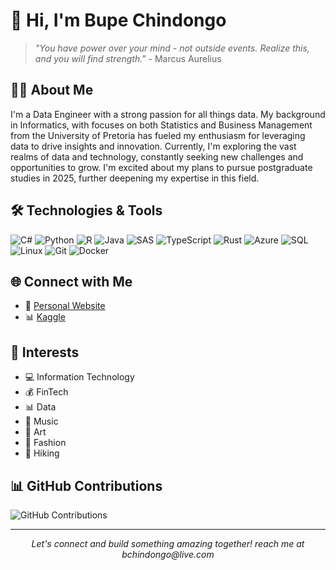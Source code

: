 # 👋 Hi, I'm Bupe Chindongo

> *"You have power over your mind - not outside events. Realize this, and you will find strength."* - Marcus Aurelius

## 👨‍💻 About Me
I'm a Data Engineer with a strong passion for all things data. My background in Informatics, with focuses on both Statistics and Business Management from the University of Pretoria has fueled my enthusiasm for leveraging data to drive insights and innovation. Currently, I'm exploring the vast realms of data and technology, constantly seeking new challenges and opportunities to grow. I'm excited about my plans to pursue postgraduate studies in 2025, further deepening my expertise in this field.

## 🛠️ Technologies & Tools
<p align="left">
  <img src="https://img.shields.io/badge/-C%23-239120?style=for-the-badge&logo=c-sharp&logoColor=white" alt="C#" />
  <img src="https://img.shields.io/badge/-Python-3776AB?style=for-the-badge&logo=python&logoColor=white" alt="Python" />
  <img src="https://img.shields.io/badge/-R-276DC3?style=for-the-badge&logo=r&logoColor=white" alt="R" />
  <img src="https://img.shields.io/badge/-Java-007396?style=for-the-badge&logo=java&logoColor=white" alt="Java" />
  <img src="https://img.shields.io/badge/-SAS-1C84C6?style=for-the-badge&logo=sas&logoColor=white" alt="SAS" />
  <img src="https://img.shields.io/badge/-TypeScript-007ACC?style=for-the-badge&logo=typescript&logoColor=white" alt="TypeScript" />
  <img src="https://img.shields.io/badge/-Rust-000000?style=for-the-badge&logo=rust&logoColor=white" alt="Rust" />
  <img src="https://img.shields.io/badge/-Azure-0089D6?style=for-the-badge&logo=microsoft-azure&logoColor=white" alt="Azure" />
  <img src="https://img.shields.io/badge/-SQL-4479A1?style=for-the-badge&logo=mysql&logoColor=white" alt="SQL" />
  <img src="https://img.shields.io/badge/-Linux-FCC624?style=for-the-badge&logo=linux&logoColor=black" alt="Linux" />
  <img src="https://img.shields.io/badge/-Git-F05032?style=for-the-badge&logo=git&logoColor=white" alt="Git" />
  <img src="https://img.shields.io/badge/-Docker-2496ED?style=for-the-badge&logo=docker&logoColor=white" alt="Docker" />
</p>

## 🌐 Connect with Me
- 💼 [Personal Website](https://BupeChindongo.Netlify.App)
- 📊 [Kaggle](https://www.kaggle.com/YourKaggleUsername)

## 🎯 Interests
- 💻 Information Technology
- 💰 FinTech
- 📊 Data
- 🎵 Music
- 🎨 Art
- 👗 Fashion
- 🥾 Hiking

## 📊 GitHub Contributions

![GitHub Contributions](https://github-readme-streak-stats.herokuapp.com/?user=BupeChindongo&theme=radical)

---

<p align="center">
  <i>Let's connect and build something amazing together! reach me at bchindongo@live.com</i>
</p>
